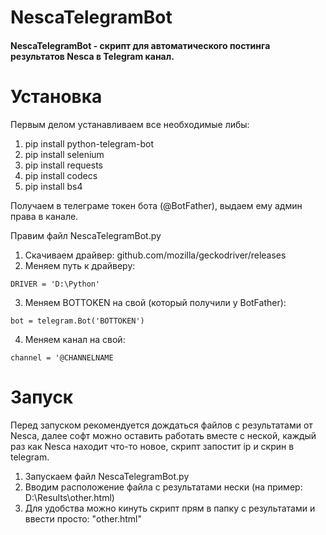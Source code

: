 # NescaTelegramBot
#### NescaTelegramBot - скрипт для автоматического постинга результатов Nesca в Telegram канал. 

# Установка

Первым делом устанавливаем все необходимые либы:

1. pip install python-telegram-bot
2. pip install selenium
3. pip install requests
4. pip install codecs
5. pip install bs4

Получаем в телеграме токен бота (@BotFather), выдаем ему админ права в канале.

Правим файл NescaTelegramBot.py

1. Скачиваем драйвер: github.com/mozilla/geckodriver/releases
2. Меняем путь к драйверу:
```
DRIVER = 'D:\Python'
```
3. Меняем BOTTOKEN на свой (который получили у BotFather):
```
bot = telegram.Bot('BOTTOKEN')
```
4. Меняем канал на свой: 
```
channel = '@CHANNELNAME
```
# Запуск

Перед запуском рекомендуется дождаться файлов с результатами от Nesca, далее софт можно оставить работать вместе с неской,
каждый раз как Nesca находит что-то новое, скрипт запостит ip и скрин в telegram.

1. Запускаем файл NescaTelegramBot.py
2. Вводим расположение файла с результатами нески (на пример: D:\Results\other.html)
3. Для удобства можно кинуть скрипт прям в папку с результатами и ввести просто: "other.html"


